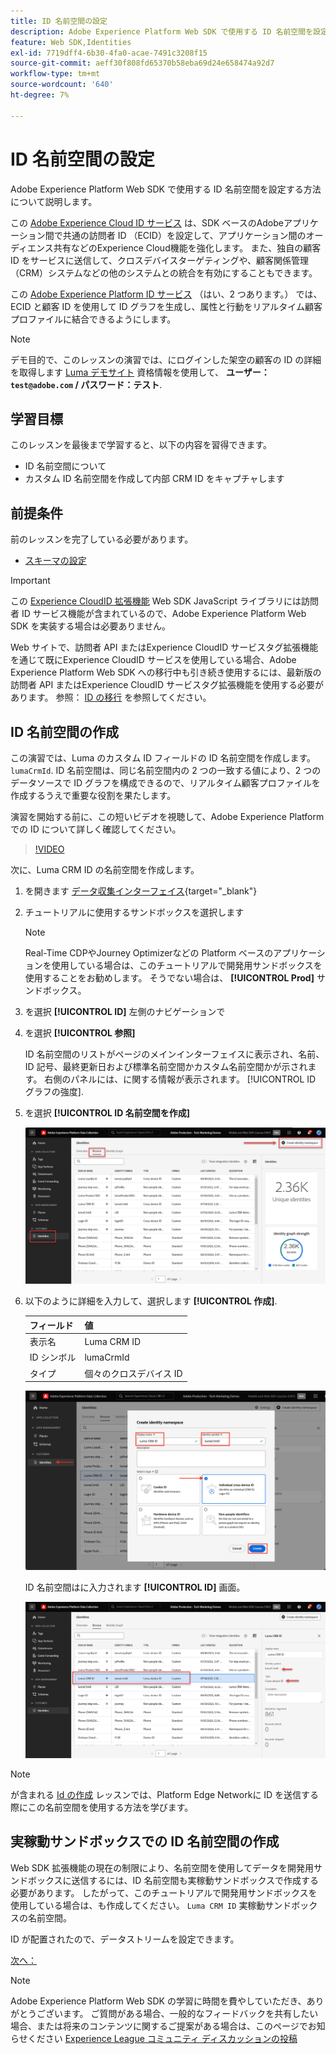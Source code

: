 ```yaml
---
title: ID 名前空間の設定
description: Adobe Experience Platform Web SDK で使用する ID 名前空間を設定する方法について説明します。 このレッスンは、Web SDK を使用したAdobe Experience Cloudの実装チュートリアルの一部です。
feature: Web SDK,Identities
exl-id: 7719dff4-6b30-4fa0-acae-7491c3208f15
source-git-commit: aeff30f808fd65370b58eba69d24e658474a92d7
workflow-type: tm+mt
source-wordcount: '640'
ht-degree: 7%

---
```


# ID 名前空間の設定

Adobe Experience Platform Web SDK で使用する ID 名前空間を設定する方法について説明します。

この [Adobe Experience Cloud ID サービス](https://experienceleague.adobe.com/en/docs/id-service/using/home) は、SDK ベースのAdobeアプリケーション間で共通の訪問者 ID （ECID）を設定して、アプリケーション間のオーディエンス共有などのExperience Cloud機能を強化します。 また、独自の顧客 ID をサービスに送信して、クロスデバイスターゲティングや、顧客関係管理（CRM）システムなどの他のシステムとの統合を有効にすることもできます。

この [Adobe Experience Platform ID サービス](https://experienceleague.adobe.com/en/docs/experience-platform/identity/home) （はい、2 つあります。） では、ECID と顧客 ID を使用して ID グラフを生成し、属性と行動をリアルタイム顧客プロファイルに結合できるようにします。

>[!NOTE]
>
> デモ目的で、このレッスンの演習では、にログインした架空の顧客の ID の詳細を取得します [Luma デモサイト](https://luma.enablementadobe.com/content/luma/us/en.html) 資格情報を使用して、 **ユーザー： `test@adobe.com` / パスワード：テスト**.

## 学習目標

このレッスンを最後まで学習すると、以下の内容を習得できます。

* ID 名前空間について
* カスタム ID 名前空間を作成して内部 CRM ID をキャプチャします


## 前提条件

前のレッスンを完了している必要があります。

* [スキーマの設定](configure-schemas.md)

>[!IMPORTANT]
>
>この [Experience CloudID 拡張機能](https://exchange.adobe.com/experiencecloud.details.100160.adobe-experience-cloud-id-launch-extension.html) Web SDK JavaScript ライブラリには訪問者 ID サービス機能が含まれているので、Adobe Experience Platform Web SDK を実装する場合は必要ありません。
>
> Web サイトで、訪問者 API またはExperience CloudID サービスタグ拡張機能を通じて既にExperience CloudID サービスを使用している場合、Adobe Experience Platform Web SDK への移行中も引き続き使用するには、最新版の訪問者 API またはExperience CloudID サービスタグ拡張機能を使用する必要があります。 参照： [ID の移行](https://experienceleague.adobe.com/en/docs/experience-platform/edge/identity/overview) を参照してください。

## ID 名前空間の作成

この演習では、Luma のカスタム ID フィールドの ID 名前空間を作成します。 `lumaCrmId`. ID 名前空間は、同じ名前空間内の 2 つの一致する値により、2 つのデータソースで ID グラフを構成できるので、リアルタイム顧客プロファイルを作成するうえで重要な役割を果たします。

演習を開始する前に、この短いビデオを視聴して、Adobe Experience Platformでの ID について詳しく確認してください。

>[!VIDEO](https://video.tv.adobe.com/v/27841?learn=on)

次に、Luma CRM ID の名前空間を作成します。

1. を開きます [データ収集インターフェイス](https://launch.adobe.com/){target="_blank"}
1. チュートリアルに使用するサンドボックスを選択します

   >[!NOTE]
   >
   >Real-Time CDPやJourney Optimizerなどの Platform ベースのアプリケーションを使用している場合は、このチュートリアルで開発用サンドボックスを使用することをお勧めします。 そうでない場合は、 **[!UICONTROL Prod]** サンドボックス。

1. を選択 **[!UICONTROL ID]** 左側のナビゲーションで
1. を選択 **[!UICONTROL 参照]**

   ID 名前空間のリストがページのメインインターフェイスに表示され、名前、ID 記号、最終更新日および標準名前空間かカスタム名前空間かが示されます。 右側のパネルには、に関する情報が表示されます。 [!UICONTROL ID グラフの強度].

1. を選択 **[!UICONTROL ID 名前空間を作成]**

   ![ID の表示](assets/configure-identities-screen.png)

1. 以下のように詳細を入力して、選択します **[!UICONTROL 作成]**.

   | フィールド | 値 |
   |---------------|-----------|
   | 表示名 | Luma CRM ID |
   | ID シンボル | lumaCrmId |
   | タイプ | 個々のクロスデバイス ID |


   ![名前空間の作成](assets/identities-create-namespace.png)


   ID 名前空間はに入力されます **[!UICONTROL ID]** 画面。

   ![名前空間の作成](assets/configure-identities-namespace-lumaCrmId.png)


>[!NOTE]
>
> が含まれる [Id の作成](create-identities.md) レッスンでは、Platform Edge Networkに ID を送信する際にこの名前空間を使用する方法を学びます。

## 実稼動サンドボックスでの ID 名前空間の作成

Web SDK 拡張機能の現在の制限により、名前空間を使用してデータを開発用サンドボックスに送信するには、ID 名前空間も実稼動サンドボックスで作成する必要があります。 したがって、このチュートリアルで開発用サンドボックスを使用している場合は、も作成してください。 `Luma CRM ID` 実稼動サンドボックスの名前空間。

ID が配置されたので、データストリームを設定できます。

[次へ： ](configure-datastream.md)

>[!NOTE]
>
>Adobe Experience Platform Web SDK の学習に時間を費やしていただき、ありがとうございます。 ご質問がある場合、一般的なフィードバックを共有したい場合、または将来のコンテンツに関するご提案がある場合は、このページでお知らせください [Experience League コミュニティ ディスカッションの投稿](https://experienceleaguecommunities.adobe.com/t5/adobe-experience-platform-launch/tutorial-discussion-implement-adobe-experience-cloud-with-web/td-p/444996)
